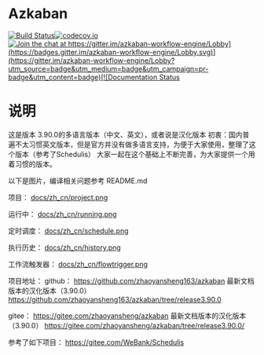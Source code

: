 # Azkaban 

[![Build Status](http://img.shields.io/travis/azkaban/azkaban.svg?style=flat)](https://travis-ci.org/azkaban/azkaban)[![codecov.io](https://codecov.io/github/azkaban/azkaban/branch/master/graph/badge.svg)](https://codecov.io/github/azkaban/azkaban)[![Join the chat at https://gitter.im/azkaban-workflow-engine/Lobby](https://badges.gitter.im/azkaban-workflow-engine/Lobby.svg)](https://gitter.im/azkaban-workflow-engine/Lobby?utm_source=badge&utm_medium=badge&utm_campaign=pr-badge&utm_content=badge)[![Documentation Status](https://readthedocs.org/projects/azkaban/badge/?version=latest)](http://azkaban.readthedocs.org/en/latest/?badge=latest)

# 说明
这是版本 3.90.0的多语言版本（中文、英文），或者说是汉化版本
初衷：国内普遍不太习惯英文版本，但是官方并没有做多语言支持，为便于大家使用，整理了这个版本（参考了Schedulis）
大家一起在这个基础上不断完善，为大家提供一个用着习惯的版本。

以下是图片，编译相关问题参考 README.md

项目：
[docs/zh_cn/project.png](docs/zh_cn/project.png)

运行中：
[docs/zh_cn/running.png](docs/zh_cn/running.png)

定时调度：
[docs/zh_cn/schedule.png](docs/zh_cn/schedule.png)

执行历史：
[docs/zh_cn/history.png](docs/zh_cn/history.png)

工作流触发器：
[docs/zh_cn/flowtrigger.png](docs/zh_cn/flowtrigger.png)

项目地址：
github：
https://github.com/zhaoyansheng163/azkaban
最新文档版本的汉化版本（3.90.0）
https://github.com/zhaoyansheng163/azkaban/tree/release3.90.0


gitee：
https://gitee.com/zhaoyansheng/azkaban
最新文档版本的汉化版本（3.90.0）
https://gitee.com/zhaoyansheng/azkaban/tree/release3.90.0/


参考了如下项目：
https://gitee.com/WeBank/Schedulis
